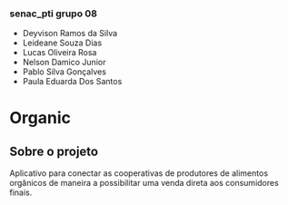 ### senac_pti grupo 08
 + Deyvison Ramos da Silva
+ Leideane Souza Dias
+ Lucas Oliveira Rosa
+ Nelson Damico Junior
+ Pablo Silva Gonçalves
+ Paula Eduarda Dos Santos
# Organic 

## Sobre o projeto
Aplicativo para conectar as cooperativas de produtores de alimentos orgânicos de maneira a possibilitar uma venda direta aos consumidores finais.
